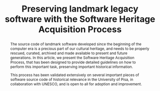 ---
abstract: 'The source code of landmark software developed since the beginning of the

  computer era is a precious part of our cultural heritage, and needs to be

  properly rescued, curated, archived and made available to present and future

  generations. In this article, we present the Software Heritage Acquisition

  Process, that has been designed to provide detailed guidelines on how to

  perform this important task, preserving important historical information.


  This process has been validated extensively on several important pieces

  of software source code of historical relevance in the University of Pisa,

  in collaboration with UNESCO, and is open to all for adoption and improvement.

  '
creators:
- Di Cosmo, Roberto
- Montangero, Carlo
- Scatena, Guido
- Bussi, Laura
date: null
document_url: https://services.phaidra.univie.ac.at/api/object/o:1424833/download
grand_parent: iPRES
institutions:
- Inria and University of Paris
- University of Pisa
keywords:
- software preservation
- legacy software
- source code
- acquisition process
landing_page_url: https://phaidra.univie.ac.at/o:1424833
language: eng
layout: publication
license: CC BY 4.0 International
notes_url: null
parent: iPRES 2021
presentation_url: null
publication_type: paper
size: 6270751
source_name: iPRES
title: Preserving landmark legacy software with the Software Heritage Acquisition
  Process
year: 2021
---